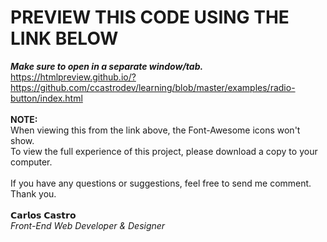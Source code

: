 # PREVIEW THIS CODE USING THE LINK BELOW
<i>***Make sure to open in a separate window/tab.***</i> <br>
https://htmlpreview.github.io/?https://github.com/ccastrodev/learning/blob/master/examples/radio-button/index.html
<br>
<br>
<strong>NOTE:</strong>
<br>
When viewing this from the link above, the Font-Awesome icons won't show.
<br>To view the full experience of this project, please download a copy to your computer.
<br>
<br>
If you have any questions or suggestions, feel free to send me comment.
<br>
Thank you.
<br>
<br>
𝗖𝗮𝗿𝗹𝗼𝘀 𝗖𝗮𝘀𝘁𝗿𝗼<br>
<i>Front-End Web Developer &amp; Designer</i><br>